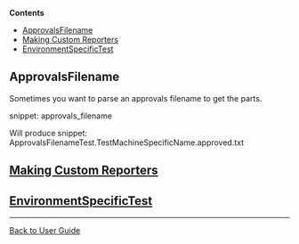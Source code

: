 <!-- START doctoc generated TOC please keep comment here to allow auto update -->
<!-- DON'T EDIT THIS SECTION, INSTEAD RE-RUN doctoc TO UPDATE -->
**Contents**

- [ApprovalsFilename](#approvalsfilename)
- [Making Custom Reporters](#making-custom-reporters)
- [EnvironmentSpecificTest](#environmentspecifictest)

<!-- END doctoc generated TOC please keep comment here to allow auto update -->

## ApprovalsFilename
Sometimes you want to parse an approvals filename to get the parts.

snippet: approvals_filename

Will produce
snippet: ApprovalsFilenameTest.TestMachineSpecificName.approved.txt

## [Making Custom Reporters](Reporters.md)

## [EnvironmentSpecificTest](EnvironmentSpecificTest.md)

---

[Back to User Guide](/doc/README.md#top)